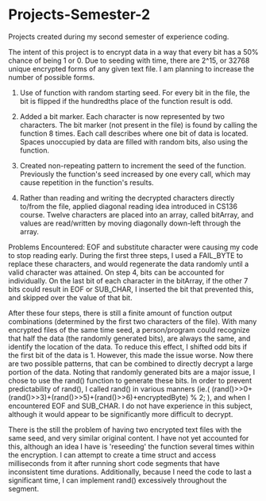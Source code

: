 # Projects-Semester-2
Projects created during my second semester of experience coding. 

The intent of this project is to encrypt data in a way that every bit has a 50% chance of being 1 or 0. Due to seeding with time, there are 2^15, or 32768 unique encrypted forms of any given text file. I am planning to increase the number of possible forms.

1. Use of function with random starting seed. For every bit in the file, the bit is flipped if the hundredths place of the function result is odd.

2. Added a bit marker. Each character is now represented by two characters. The bit marker (not present in the file) is found by calling the function 8 times. Each call describes where one bit of data is located. Spaces unoccupied by data are filled with random bits, also using the function.

3. Created non-repeating pattern to increment the seed of the function. Previously the function's seed increased by one every call, which may cause repetition in the function's results.

4. Rather than reading and writing the decrypted characters directly to/from the file, applied diagonal reading idea introduced in CS136 course. Twelve characters are placed into an array, called bitArray, and values are read/written by moving diagonally down-left through the array.

Problems Encountered: EOF and substitute character were causing my code to stop reading early. During the first three steps, I used a FAIL_BYTE to replace these characters, and would regenerate the data randomly until a valid character was attained. On step 4, bits can be accounted for individually. On the last bit of each character in the bitArray, if the other 7 bits could result in EOF or SUB_CHAR, I inserted the bit that prevented this, and skipped over the value of that bit.

After these four steps, there is still a finite amount of function output combinations (determined by the first two characters of the file). With many encrypted files of the same time seed, a person/program could recognize that half the data (the randomly generated bits), are always the same, and identify the location of the data. To reduce this effect, I shifted odd bits if the first bit of the data is 1. However, this made the issue worse. Now there are two possible patterns, that can be combined to directly decrypt a large portion of the data. Noting that randomly generated bits are a major issue, I chose to use the rand() function to generate these bits. In order to prevent predictability of rand(), I called rand() in various manners (ie.( (rand()>>0+(rand()>>3)+(rand()>>5)+(rand()>>6)+encryptedByte) % 2; ), and when I encountered EOF and SUB_CHAR. I do not have experience in this subject, although it would appear to be significantly more difficult to decrypt.

There is the still the problem of having two encrypted text files with the same seed, and very similar original content. I have not yet accounted for this, although an idea I have is 'reseeding' the function several times within the encryption. I can attempt to create a time struct and access milliseconds from it after running short code segments that have inconsistent time durations. Additionally, because I need the code to last a significant time, I can implement rand() excessively throughout the segment.
